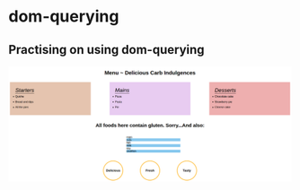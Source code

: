# dom-querying

## Practising on using dom-querying

![](https://github.com/ZakariaHn/dom-querying/blob/master/img/forREADME.png)
